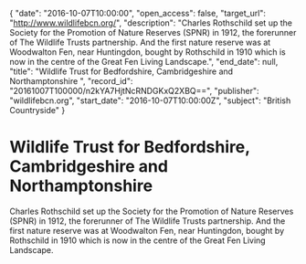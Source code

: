 {
  "date": "2016-10-07T10:00:00", 
  "open_access": false, 
  "target_url": "http://www.wildlifebcn.org/", 
  "description": "Charles Rothschild set up the Society for the Promotion of Nature Reserves (SPNR) in 1912, the forerunner of The Wildlife Trusts partnership. And the first nature reserve was at Woodwalton Fen, near Huntingdon, bought by Rothschild in 1910 which is now in the centre of the Great Fen Living Landscape.", 
  "end_date": null, 
  "title": "Wildlife Trust for Bedfordshire, Cambridgeshire and Northamptonshire ", 
  "record_id": "20161007T100000/n2kYA7HjtNcRNDGKxQ2XBQ==", 
  "publisher": "wildlifebcn.org", 
  "start_date": "2016-10-07T10:00:00Z", 
  "subject": "British Countryside"
}

# Wildlife Trust for Bedfordshire, Cambridgeshire and Northamptonshire 

Charles Rothschild set up the Society for the Promotion of Nature Reserves (SPNR) in 1912, the forerunner of The Wildlife Trusts partnership. And the first nature reserve was at Woodwalton Fen, near Huntingdon, bought by Rothschild in 1910 which is now in the centre of the Great Fen Living Landscape.